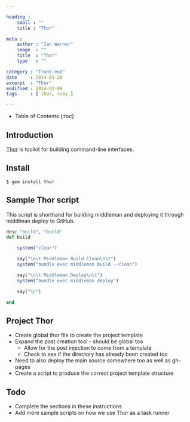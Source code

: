 ```yaml
---

heading :
    small : ""
    title : "Thor"

meta :
    author : "Ian Warner"
    image  : ""
    title  : "Thor"
    type   : ""

category : "front-end"
date     : 2014-01-20
excerpt  : "Thor"
modified : 2014-02-09
tags     : [ thor, ruby ]

---
```


* Table of Contents
{:toc}

## Introduction

[Thor][] is toolkit for building command-line interfaces.

## Install

~~~shell
$ gem install thor
~~~

## Sample Thor script
This script is shorthand for building middleman and deploying it through
middlman deploy to GitHub.

~~~ruby
desc "build", "build"
def build

    system("clear")

    say("\n\t Middleman Build Clean\n\t")
    system("bundle exec middleman build --clean")

    say("\n\t Middleman Deploy\n\t")
    system("bundle exec middleman deploy")

    say("\n")

end
~~~

## Project Thor

* Create global thor file to create the project template
* Expand the post creation tool - should be global too
    * Allow for the post injection to come from a template
    * Check to see if the directory has already been created too
* Need to also deploy the main source somewhere too as well as gh-pages
* Create a script to produce the correct project template structure

## Todo

* Complete the sections in these instructions
* Add more sample scripts on how we use Thor as a task runner

[Thor]:http://whatisthor.com/